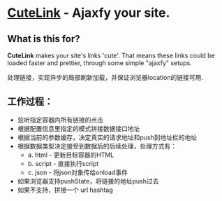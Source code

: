 [CuteLink](http://cutelink.ktmud.com/) - Ajaxfy your site.
=========================================================

What is this for?
-----------------

**CuteLink** makes your site's links 'cute'. That means these links could be loaded faster and prettier, through some simple "ajaxfy" setups.

处理链接，实现异步的局部刷新加载，并保证浏览器location的链接可用.


工作过程：
---------
* 监听指定容器内所有链接的点击
* 根据配置信息里指定的模式拼接数据接口地址
* 根据当前的参数缓存，决定真实的请求地址和push到地址栏的地址
* 根据数据类型决定接受到数据后的后续处理，处理方式有：
  * a. html    - 更新目标容器的HTML
  * b. script  - 直接执行script
  * c. json    - 将json对象传给onload事件
* 如果浏览器支持pushState，将链接的地址push过去
* 如果不支持，拼接一个 url hashtag
